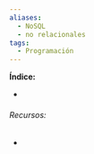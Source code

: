 ```yaml
---
aliases:
  - NoSQL
  - no relacionales
tags:
  - Programación
---
```



**Índice:**

- 
###### Recursos:

- 